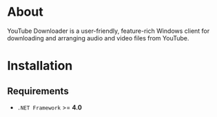 # About
YouTube Downloader is a user-friendly, feature-rich Windows client for downloading and arranging audio and video files from YouTube.

# Installation
## Requirements
- `.NET Framework` >= **4.0**
